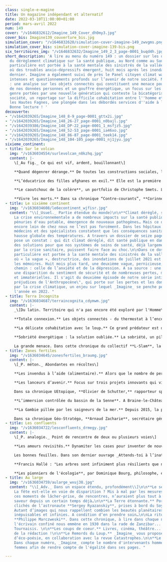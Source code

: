 ```yaml
---
class: single-e-magine
title: Un magazine indépendant et alternatif
date: 2022-03-10T11:00:00+01:00
period: mars-avril 2022
num: 149
cover: "/v1646832612/Imagine_149_Cover_dh0my3.jpg"
cover_bis: Imagine139_couverture_bis.jpg
simulation_cover: "/v1646832620/simulation-cover-imagine-149_zwvgms.png"
simulation_cover_bis: simulation-cover-imagine-139-bis.png
six_territoires_img: "/v1646832632/Imagine_149_2_3_page-0001_buqd4h.jpg"
short_description: 'A lire au menu du numéro 149 : un dossier sur les différents impacts
  du dérèglement climatique sur la santé publique, au Nord comme au Sud. Une attention
  particulière est portée à la santé mentale des sinistrés de la vallée de la Vesdre,
  où des troubles anxio-dépressifs émergent, huit mois après les inondations de l''été
  dernier. Imagine a également suivi de près le Panel citoyen climat wallon, ses délibérations
  intenses et questionnements profonds sur l’avenir de notre société. Mais encore
  : une analyse sur les objets connectés qui constituent une menace pour la protection
  de nos données personnes et un gouffre énergétique, un focus sur les questions de
  genre portées par une nouvelle génération qui conteste la bicatégorisation de notre
  société, un reportage sur la difficile cohabitation entre l''homme et le loup dans
  les Hautes Fagnes, une plongée dans les débordés services d''aide à la jeunesse...
  Bonne lecture ! '
decouverte:
- "/v1642039265/Imagine_148_8-9_page-0001_gttx2i.jpg"
- "/v1642039265/Imagine_148_26-27_page-0001_n0bajl.jpg"
- "/v1642039386/Imagine_148_DP-22_page-0001_1_msfjz5.jpg"
- "/v1642039265/Imagine_148_52-53_page-0001_ia46xo.jpg"
- "/v1642039265/Imagine_148_86-87_page-0001_teek14.jpg"
- "/v1642039265/Imagine_148_104-105_page-0001_nj1jyu.jpg"
sixieme_continent:
- title: Sur le volcan
  img: "/v1636034554/surlevolcan_n8kzhq.jpg"
  content: |-
    \[_Au fig._ Ce qui est vif, ardent, bouillonnant\]

    **Quand dégenrer dérange.** De toutes les constructions sociales, le genre est celle qui influence le plus nos personnalités, nos rôles et nos choix, conscients ou non. A quoi ressemblerait une société non-binaire, sans stéréotypes de genre, et où l’exploration des identités ne serait pas obstruée ? Une nouvelle génération explore ces questions, bousculant au passage des certitudes solidement ancrées.

    **L’éducatrice des filles afghanes en exil.** Elle est la première journaliste afghane à avoir été évacuée vers la Belgique, quand les Talibans ont pris le pouvoir l’été dernier. “Meena” formule une promesse : quand l’heure de la reconstruction viendra, il faudra s’intéresser au sort des petites filles des zones rurales, trop longtemps délaissées et désormais déscolarisées.

    **Le caoutchouc de la colère**, un portfolio de Christophe Smets. L’entreprise belge SIAT (Société d’investissement pour l’agriculture tropicale) est spécialisée depuis 1991 dans la production d’hévéa, de caoutchouc et d’huile de palme. Une activité agro-industrielle dénoncée depuis plusieurs années par diverses ONG et qui divise les communautés, certains y voyant une opportunité et d’autres un désastre économique, écologique et social.

    **Vivre les morts.** Dans sa chronique “Contre-courants”, **Corinne Morel Darleux** parle de cette consolation que peuvent trouver les vivants à faire vivre les morts, à leur faire une place dans nos vies, chacun à sa manière.
- title: Le sixième continent
  img: "/v1636034608/le6econtinent_wjfisr.jpg"
  content: "\\[_Usuel._ Partie étendue du monde)\n\n**Climat déréglé, santé menacée**.
    La crise environnementale a de nombreux impacts sur la santé publique : malnutrition,
    pénuries d'eau potable, émergence de nouveaux pathogènes… Mais ce qui peut sembler
    encore loin de chez nous ne l’est pas forcément. Dans les hôpitaux belges, des
    médecins et des spécialistes constatent que les conséquences sanitaires de la
    hausse globale des températures. A travers un dossier de seize pages, _Imagine_
    pose un constat : qui dit climat déréglé, dit santé publique en danger. Et propose
    des solutions pour que nos systèmes de soins de santé, déjà largement éprouvés
    par la crise sanitaire, puissent faire face au choc.\n\nDans ce dossier, une attention
    particulière est portée à la santé mentale des sinistrés de la vallée de la Vesdre,
    où « la vague », destructrice, des inondations de juillet 2021 est restée dans
    les mémoires. Huit mois plus tard, une deuxième vague, pernicieuse, se fraie un
    chemin : celle de l’anxiété et de la dépression. A sa source : une surcharge administrative,
    une disparition du sentiment de sécurité et de nombreuses pertes, matérielles
    et immatérielles. Il s'agit du deuxième épisode de notre série intitulée \"Les
    préjudices de l'Anthropocène\", qui porte sur les pertes et les dommages causés
    par la crise climatique, un enjeu sur lequel _Imagine_ se penche pendant toute
    l'année en 2022. "
- title: Terra Incognita
  img: "/v1636034687/terraincognita_cdymwm.jpg"
  content: |-
    _\[Du latin. Territoire qui n'a pas encore été exploré par l'Homme\]_

    **Totale connexion.** Les objets connectés - du thermostat à l’enceinte en passant par le frigo ou le maillot - se répandent peu à peu dans nos vies quotidiennes, mais aussi dans l’industrie, les transports, les villes, etc. Présentés comme d’un usage plus convivial et plus efficient, ils sont bien souvent polluants, présentent des failles de sécurité, permettent la captation de données privées, posent question en termes de souveraineté… Le point sur les enjeux.

    **La délicate cohabitation avec le loup.** Ce grand prédateur est de retour en Belgique depuis 2016. Comment vit-on sa présence sur le territoire wallon ? _Imagine_ a fait le tour des parties prenantes (éleveurs, naturalistes, scientifiques…) autour d’un débat passionnant et passionné.

    **Sobriété énergétique : la solution oubliée.** La sobriété, un pilier de la transition écologique ? Un nombre grandissant d’experts et d’institutions l’exigent pour économiser l’énergie, pourtant elle reste dans l’angle mort des pouvoirs publics.

    La grande menace. Dans cette chronique du collectif **L-Slam**, la plume est à Catherine Barsics.
- title: Zones fertiles
  img: "/v1636034645/zonesfertiles_braumg.jpg"
  content: |-
    \[_P. méton._ Abondantes en récoltes\]

    **Les invendus à l’aide (alimentaire).** Alors que le nombre de personnes devant y recourir ne cesse d’augmenter, l’aide alimentaire mobilise énormément d’efforts, de temps, de bénévoles. Le recours aux invendus des producteurs et magasins augmente souvent la qualité de l’offre, qui ne se résume plus à des boîtes de conserve et des paquets de pâtes, mais n’est pas sans poser question, mêlant à la fois bonne volonté et violence sociétale. _Imagine_ explore ce système, que d’aucuns veulent repenser, à travers un dossier de seize pages.

    **Les lanceurs d’avenir.** Focus sur trois projets innovants qui visent à construire un monde durable et solidaire : PlantC, la coopérative qui séquestre le carbone en Belgique, Freddy met curry, qui approvisionne des cantines zéro-déchets et Wishelf, qui propose de mettre en réseau nos vieux disques durs pour stocker nos données !

    Dans sa chronique UEtopique, **Olivier de Schutter,** rapporteur spécial de l’ONU sur l’extrême pauvreté et les droits de l’homme, explore le devoir de vigilance des entreprises, alors qu'une initiative législative européenne pour leur imposer une obligation de « vigilance raisonnable » en matière de droits humains et environnementaux se fait attendre.

    **L’immersion contrôlée du bassin de la Senne**. A Braine-le-Château, Tubize et Soignies, les premières zones d’immersion temporaire ont limité l’impact des inondations l’été dernier dans l’ouest du Brabant wallon. Le projet Life Belini, à cheval sur trois régions du pays, fait le pari de la renaturation des cours d’eau. Reportage.

    **La Gambie pillée par les saigneurs de la mer.** Depuis 2015, la petite côte gambienne accueille trois usines de farine et d’huile de poisson, qui ont désormais pignon sur plage en Afrique de l’Ouest. Grandes consommatrices de petits poissons, ces entreprises chinoises privent la population de leur principale ressource de protéines. Et à mesure que l’océan se vide, la Gambie, une nation d’à peine deux millions d’habitants, se dépeuple peu à peu. Ce reportage est le premier d'une série intitulée "Les préjudices de l'Anthropocène", qu'_Imagine_ poursuivra tout au long de l'année.

    Dans sa chronique Géo-Stratégo, **Arnaud Zacharie**, secrétaire général du CNCD-11.11.11, propose de réviser les règles budgétaires européennes pour adopter un cadre adapté aux enjeux de la transition juste vers une économie décarbonée.
- title: Les confluents
  img: "/v1636034722/lesconfluents_drmegy.jpg"
  content: |-
    \[_P. analogie._ Point de rencontre de deux ou plusieurs voies\]

    **Les amours revisités.** Dynamiter les cases pour inventer de nouvelles façons d’être en relation : polyamour, couples libres, trouples... L’idée circule, vit, s’épanouit de plus en plus auprès de certains vingtenaires et trentenaires, souvent proches des milieux féministes et LGBTQIA+. Une petite révolution romantique en marche. Eclairage, notamment avec **Victoire Tuaillon**, créatrice du podcast Le Coeur sur la table.

    Les bonnes feuilles. Dans son dernier ouvrage _Attends-toi à l’inattendu_, **Edgar Morin** saisit avec sagacité et clairvoyance l’essence des événements actuels et les inscrit dans la durée. En collaboration avec les éditions de L’Aube, _Imagine_ vous propose quelques bonnes feuilles de ce petit opus.

    **Francis Hallé : "Les arbres sont infiniment plus résilients que nous".** Botaniste et biologiste de renommée internationale, Francis Hallé est aussi un esprit contemplatif, qui raconte les arbres, de leurs pieds à la canopée, avec un mélange de rigueur scientifique et d’émotion esthétique. Conversation avec ce spécialiste de l’écologie des forêts tropicales qui, du haut de ses 83 ans, cultive l’humilité et se bat avec conviction pour faire renaître une forêt primaire de 70 000 hectares.

    **Les pionniers de l'écologie**, par Dominique Bourg, philosophe, essayiste, professeur honoraire à l’Université de Lausanne. Dans chaque numéro, _Imagine_ met en avant une penseuse ou un penseur de l’écologie qui a marqué l’histoire. C'est au tour de Val Plumwood, penseuse de notre animalité.
- title: Au large
  img: "/v1636034759/aularge_wxuj38.jpg"
  content: "\\[_Adv._ Dans un espace étendu, profondément\\]\n\n**Le sens de la fête.**
    La fête est-elle en voie de disparition ? Mis à mal par les mesures anti-Covid,
    ces moments de lâcher-prise, de rencontres, n’auraient plus tout à fait la même
    saveur depuis un certain temps déjà…\n\n**La Terre étonnante.** Portfolio des
    clichés de l’astronaute **Sergey Ryazanskiy**, prises à bord du Soyouz MS-05.
    Autant d’images qui nous rappellent combien les beautés planétaires sont singulières,
    inépuisables et infinies. A condition d’en prendre soin…\n\nLa ritournelle de
    **Philippe Marczweski**. Dans cette chronique, à lire dans chaque numéro d'_Imagine_,
    l'écrivain confiné nous emmène en 1930 dans la rade de Zanzibar... En rêvant du
    Tournaisis. \n\n**Les coups de coeur.** Livres, cinéma, théâtre... C'est la sélection
    de la rédaction !\n\n**Le Remords du Loup.** _Imagine_ vous propose un moment
    d’éco-poésie, en collaboration avec la revue Catastrophes.\n\n**Le baromètre genre-diversité.**
    Dans chaque numéro, _Imagine_ compte le nombre d'intervenants hommes et intervenantes
    femmes afin de rendre compte de l'égalité dans ses pages. "

---
```

